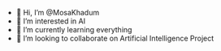 - 👋 Hi, I’m @MosaKhadum
- 👀 I’m interested in AI
- 🌱 I’m currently learning everything
- 💞️ I’m looking to collaborate on Artificial Intelligence Project


<!---
MosaKhadum/MosaKhadum is a ✨ special ✨ repository because its `README.md` (this file) appears on your GitHub profile.
You can click the Preview link to take a look at your changes.
--->
